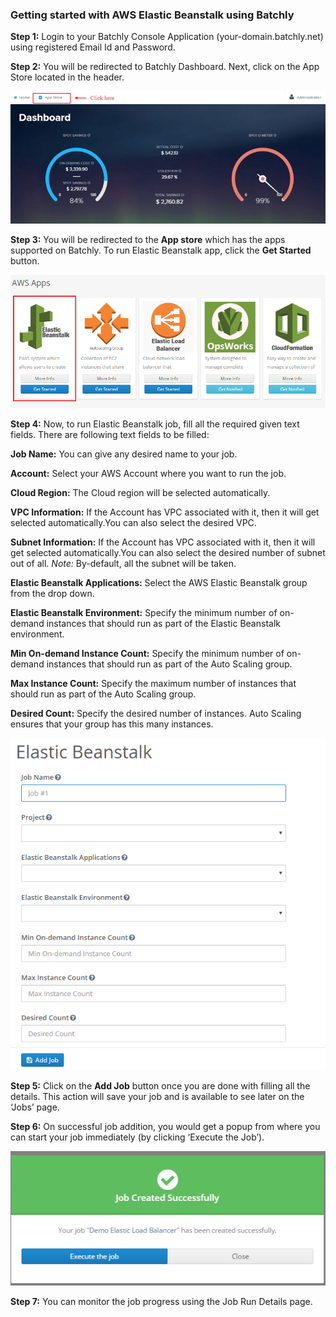 ### Getting started with AWS Elastic Beanstalk using Batchly

**Step 1:** Login to your Batchly Console Application (your-domain.batchly.net) using registered Email Id and Password.

**Step 2:** You will be redirected to Batchly Dashboard. Next, click on the App Store located in the header.

![EB](../img/jmeter1.png)

**Step 3:** You will be redirected to the **App store** which has the apps supported on Batchly. To run Elastic Beanstalk app, click the **Get Started** button.

![EB](../img/beanstalk1.png)

**Step 4:** Now, to run Elastic Beanstalk job, fill all the required given text fields. There are following text fields to be filled:

**Job Name:** You can give any desired name to your job.

**Account:** Select your AWS Account where you want to run the job.

**Cloud Region:**  The Cloud region will be selected automatically. 

**VPC Information:** If the Account has VPC associated with it, then it will get selected automatically.You can also select the desired VPC.

**Subnet Information:** If the Account has VPC associated with it, then it will get selected automatically.You can also select the desired number of subnet out of all. 
*Note:* By-default, all the subnet will be taken.

**Elastic Beanstalk Applications:**  Select the AWS Elastic Beanstalk group from the drop down.

**Elastic Beanstalk Environment:** Specify the minimum number of on-demand instances that should run as part of the Elastic Beanstalk environment.

**Min On-demand Instance Count:**  Specify the minimum number of on-demand instances that should run as part of the Auto Scaling group.

**Max Instance Count:** Specify the maximum number of instances that should run as part of the Auto Scaling group.

**Desired Count:** Specify the desired number of instances. Auto Scaling ensures that your group has this many instances.

![EB](../img/beanstalk2.png)

**Step 5:** Click on the **Add Job** button once you are done with filling all the details. This action will save your job and is available to see later on the ‘Jobs’ page.

**Step 6:** On successful job addition, you would get a popup from where you can start your job immediately (by clicking ‘Execute the Job’).

![EB](../img/popup.png)

**Step 7:** You can monitor the job progress using the Job Run Details page.
